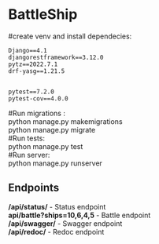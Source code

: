 # BattleShip

#create venv and install dependecies:

    Django==4.1
    djangorestframework==3.12.0
    pytz==2022.7.1
    drf-yasg==1.21.5
    

    pytest==7.2.0
    pytest-cov==4.0.0

#Run migrations : </br>
    python manage.py makemigrations </br>
    python manage.py migrate </br>
#Run tests: </br>
    python manage.py test </br>
#Run server: </br>
    python manage.py runserver </br>

## Endpoints
**/api/status/** - Status endpoint </br>
**api/battle?ships=10,6,4,5** - Battle endpoint</br>
**/api/swagger/** - Swagger endpoint</br>
**/api/redoc/**  - Redoc endpoint </br>

